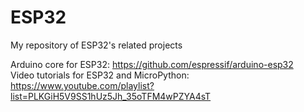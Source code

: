 # ESP32
My repository of ESP32's related projects

Arduino core for ESP32: https://github.com/espressif/arduino-esp32<br>
Video tutorials for ESP32 and MicroPython: https://www.youtube.com/playlist?list=PLKGiH5V9SS1hUz5Jh_35oTFM4wPZYA4sT<br>
